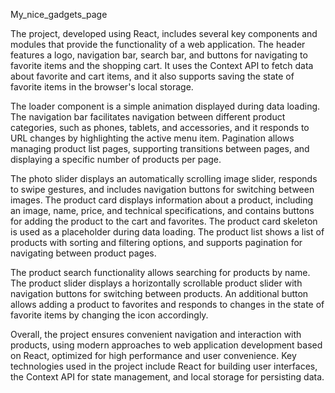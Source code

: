 My_nice_gadgets_page

The project, developed using React, includes several key components and modules that provide the functionality of a web application. The header features a logo, navigation bar, search bar, and buttons for navigating to favorite items and the shopping cart. It uses the Context API to fetch data about favorite and cart items, and it also supports saving the state of favorite items in the browser's local storage.

The loader component is a simple animation displayed during data loading. The navigation bar facilitates navigation between different product categories, such as phones, tablets, and accessories, and it responds to URL changes by highlighting the active menu item. Pagination allows managing product list pages, supporting transitions between pages, and displaying a specific number of products per page.

The photo slider displays an automatically scrolling image slider, responds to swipe gestures, and includes navigation buttons for switching between images. The product card displays information about a product, including an image, name, price, and technical specifications, and contains buttons for adding the product to the cart and favorites. The product card skeleton is used as a placeholder during data loading. The product list shows a list of products with sorting and filtering options, and supports pagination for navigating between product pages.

The product search functionality allows searching for products by name. The product slider displays a horizontally scrollable product slider with navigation buttons for switching between products. An additional button allows adding a product to favorites and responds to changes in the state of favorite items by changing the icon accordingly.

Overall, the project ensures convenient navigation and interaction with products, using modern approaches to web application development based on React, optimized for high performance and user convenience. Key technologies used in the project include React for building user interfaces, the Context API for state management, and local storage for persisting data.
